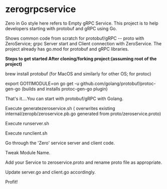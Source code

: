 # zerogrpcservice
Zero in Go style here refers to Empty gRPC Service.
This project is to help developers starting with protobuf and gRPC using Go.

Shows common code from scratch for protobuf/gRPC -- proto with ZeroService; 
grpc Server start and Client connection with ZeroService.
The project already has go.mod for protobuf and gRPC libraries.

**Steps to get started After cloning/forking project:(assuming root of the project)**

brew install protobuf (for MacOS and similarly for other OS; for protoc)

export GO111MODULE=on go get -u github.com/golang/protobuf/protoc-gen-go (builds and installs protoc-gen-go plugin)

That's it....You can start with protobuf/gRPC with Golang.

Execute generatezeroservice.sh ( overwrites existing internal/zeropb/zeroservice.pb.go generated from proto/zeroservice.proto)  

Execute runserver.sh  

Execute runclient.sh

Go through the 'Zero' service server and client code.

Tweak Module Name.

Add your Service to zeroservice.proto and rename proto file as appropriate.

Update server.go and client.go accordingly.

Profit!
